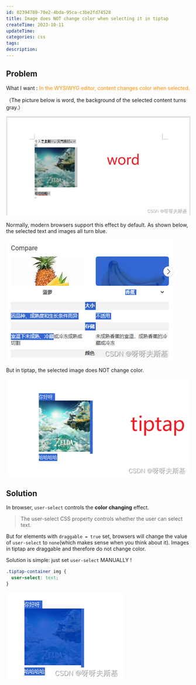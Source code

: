 ```yaml
---
id: 02394780-70e2-4bda-95ca-c3be2fd74528
title: Image does NOT change color when selecting it in tiptap
createTime: 2023-10-11
updateTime:
categories: css
tags:
description:
---
```


## Problem

What I want : <span style="color:darkorange">In the WYSIWYG editor, content changes color when selected.</span>

（The picture below is word, the background of the selected content turns gray.）

![在这里插入图片描述](../post-assets/f7de6bf6-b359-4816-bf65-1a93c2c2ca5a.png)

Normally, modern browsers support this effect by default. As shown below, the selected text and images all turn blue.

![在这里插入图片描述](../post-assets/cc965f94-0561-4628-ba80-54d2764065f2.png)

But in tiptap, the selected image does NOT change color.

![在这里插入图片描述](../post-assets/16068e83-325c-41ff-95ce-3dc0c1b4532e.png)

## Solution

In browser, `user-select` controls the **color changing** effect.

> The user-select CSS property controls whether the user can select text.

But for elements with `draggable = true` set, browsers will change the value of `user-select` to `none`(which makes sense when you think about it). Images in tiptap are draggable and therefore do not change color.

Solution is simple: just set `user-select` MANUALLY !

```css
.tiptap-container img {
  user-select: text;
}
```

![在这里插入图片描述](../post-assets/b773e58a-cbe8-4c2c-a3e4-48c2bed604c5.png)
